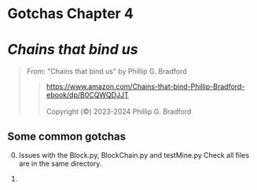 # Gotchas Chapter 4 <br>

# *Chains that bind us*<br>  

> From: "Chains that bind us" by Phillip G. Bradford <br>  
>>  https://www.amazon.com/Chains-that-bind-Phillip-Bradford-ebook/dp/B0CQWQDJJT <br>  
> Copyright (&copy;) 2023-2024 Phillip G. Bradford <br>

## Some common gotchas

0. Issues with the Block.py, BlockChain.py and testMine.py
  Check all files are in the same directory.
  
1. 
 

